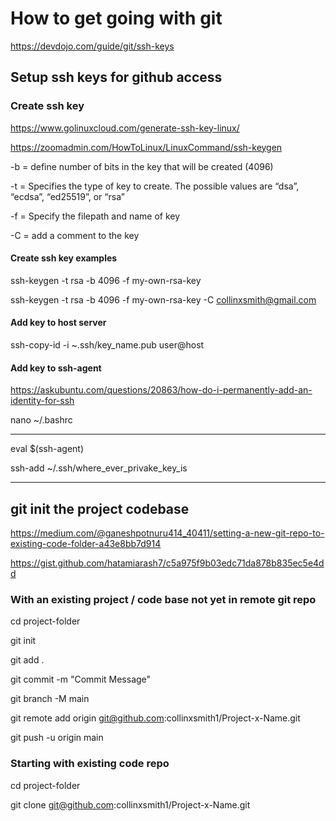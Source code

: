 # How to get going with git


https://devdojo.com/guide/git/ssh-keys

## Setup ssh keys for github access


### Create ssh key

https://www.golinuxcloud.com/generate-ssh-key-linux/

https://zoomadmin.com/HowToLinux/LinuxCommand/ssh-keygen

-b = define number of bits in the key that will be created (4096)

-t = Specifies the type of key to create. The possible values are “dsa”, “ecdsa”, “ed25519”, or “rsa”

-f = Specify the filepath and name of key

-C = add a comment to the key


#### Create ssh key examples

ssh-keygen -t rsa -b 4096 -f my-own-rsa-key

ssh-keygen -t rsa -b 4096 -f my-own-rsa-key -C collinxsmith@gmail.com


#### Add key to host server

ssh-copy-id -i ~.ssh/key_name.pub user@host


#### Add key to ssh-agent

https://askubuntu.com/questions/20863/how-do-i-permanently-add-an-identity-for-ssh

nano ~/.bashrc

--------------------------------------------

eval $(ssh-agent)

ssh-add ~/.ssh/where_ever_privake_key_is

--------------------------------------------


## git init the project codebase

https://medium.com/@ganeshpotnuru414_40411/setting-a-new-git-repo-to-existing-code-folder-a43e8bb7d914

https://gist.github.com/hatamiarash7/c5a975f9b03edc71da878b835ec5e4dd

### With an existing project / code base not yet in remote git repo

cd project-folder

git init

git add .

git commit -m "Commit Message"

git branch -M main

git remote add origin git@github.com:collinxsmith1/Project-x-Name.git

git push -u origin main


### Starting with existing code repo

cd project-folder

git clone git@github.com:collinxsmith1/Project-x-Name.git